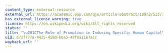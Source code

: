 ```yaml
---
content_type: external-resource
external_url: https://academic.oup.com/qje/article-abstract/108/2/523/1917584?redirectedFrom=fulltext
has_external_license_warning: true
license: https://en.wikipedia.org/wiki/All_rights_reserved
status: ''
title: "\u201CThe Role of Promotion in Inducing Specific Human Capital\_Acquisition.\u201D"
uid: 672f777a-4425-459d-b6a5-49f8a11e7acc
wayback_url: ''
---
```

